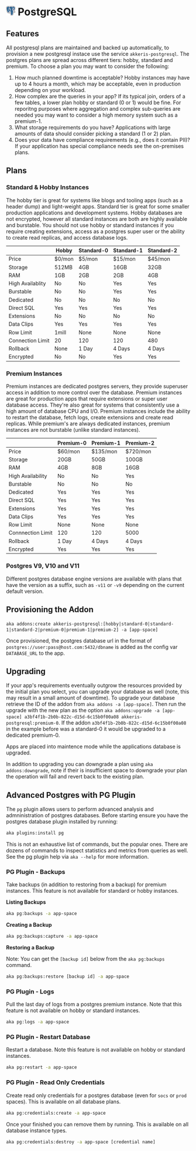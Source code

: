 # ![PostgreSQL Logo](../assets/postgres-small.png "PostgreSQL") PostgreSQL

## Features

All postgresql plans are maintained and backed up automatically, to provision a new postgresql instace use the service `akkeris-postgresql`. The postgres plans are spread across different tiers: hobby, standard and premium. To choose a plan you may
want to consider the following:

1. How much planned downtime is acceptable? Hobby instances may have up to 4 hours a month, which may be acceptable, even in production depending on your workload.
3. How complex are the queries in your app? If its typical join, orders of a few tables, a lower plan hobby or standard (0 or 1) would be fine. For reporitng purposes where aggregation and complex sub-queries are needed you may want to consider a high memory system such as a premium-1.
3. What storage requirements do you have? Applications with large amounts of data should consider picking a standard (1 or 2) plan.
4. Does your data have compliance requirements (e.g., does it contain PII)? If your application has special compliance needs see the on-premises plans.

## Plans

### Standard &amp; Hobby Instances

The hobby tier is great for systems like blogs and tooling apps (such as a header dump) and light-weight apps. Standard tier is great for some smaller production applications and development systems. Hobby databases are not encrypted, however all standard instances are both are highly available and burstable. You should not use hobby or standard instances if you require creating extensions, access as a postgres super user or the ability to create read replicas, and access database logs.

|                    | Hobby       | Standard-0 | Standard-1   | Standard-2   |
|--------------------|-------------|------------|--------------|--------------|
| Price              | $0/mon      | $5/mon     | $15/mon      | $45/mon      |
| Storage            | 512MB       | 4GB        | 16GB         | 32GB         |
| RAM                | 1GB         | 2GB        | 2GB          | 4GB          |
| High Availablity   | No          | No         | Yes          | Yes          |
| Burstable          | No          | No         | Yes          | Yes          |
| Dedicated          | No          | No         | No           | No           |
| Direct SQL         | Yes         | Yes        | Yes          | Yes          |
| Extensions         | No          | No         | No           | No           |
| Data Clips         | Yes         | Yes        | Yes          | Yes          |
| Row Limit          | 1mill       | None       | None         | None         |
| Connection Limit   | 20          | 120        | 120          | 480          |
| Rollback           | None        | 1 Day      | 4 Days       | 4 Days       |
| Encrypted          | No          | No         | Yes          | Yes          |



### Premium Instances

Premium instances are dedicated postgres servers, they provide superuser access in addition to more control over the database. Premium instances are great for production apps that require extensions or super user database access. They're also great for systems that consistently use a high amount of database CPU and I/O. Premium instances include the ability to restart the database, fetch logs, create extensions and create read replicas. While premium's are always dedicated instances, premium instances are not burstable (unlike standard instances). 

|                    | Premium-0 | Premium-1 | Premium-2 |
|--------------------|-----------|-----------|-----------|
| Price              | $60/mon   | $135/mon  | $720/mon  |
| Storage            | 20GB      | 50GB      | 100GB     |
| RAM                | 4GB       | 8GB       | 16GB      |
| High Availability  | No        | No        | Yes       |
| Burstable          | No        | No        | No        |
| Dedicated          | Yes       | Yes       | Yes       |
| Direct SQL         | Yes       | Yes       | Yes       |
| Extensions         | Yes       | Yes       | Yes       |
| Data Clips         | Yes       | Yes       | Yes       |
| Row Limit          | None      | None      | None      |
| Connnection Limit  | 120       | 120       | 5000      |
| Rollback           | 1 Day     | 4 Days    | 4 Days    |
| Encrypted          | Yes       | Yes       | Yes       |


### Postgres V9, V10 and V11

Different postgres database engine versions are available with plans that have the version as a suffix, such as `-v11` or `-v9` depending on the current default version.

## Provisioning the Addon

```shell
aka addons:create akkeris-postgresql:[hobby|standard-0|standard-1|standard-2|premium-0|premium-1|premium-2] -a [app-space]
```

Once provisioned, the postgres database url in the format of `postgres://user:pass@host.com:5432/dbname` is added as the config var `DATABASE_URL` to the app.

## Upgrading

If your app's requirements eventually outgrow the resources provided by the initial plan you select, you can upgrade your database as well (note, this may result in a small amount of downtime). To upgrade your database retrieve the ID of the addon from `aka addons -a [app-space]`.  Then run the upgrade with the new plan as the option `aka addons:upgrade -a [app-space] a3bf4f1b-2b0b-822c-d15d-6c15b0f00a08 akkeris-postgresql:premium-0`.  If the addon `a3bf4f1b-2b0b-822c-d15d-6c15b0f00a08` in the example before was a standard-0 it would be upgraded to a dedicated premium-0.

Apps are placed into maintence mode while the applications database is upgraded.

In addition to upgrading you can downgrade a plan using `aka addons:downgrade`, note if their is insufficient space to downgrade your plan the operation will fail and revert back to the existing plan.

## Advanced Postgres with PG Plugin

The `pg` plugin allows users to perform advanced analysis and admninistration of postgres databases. Before starting ensure you have the postgres database plugin installed by running:

```bash
aka plugins:install pg
```

This is not an exhaustive list of commands, but the popular ones. There are dozens of commands to inspect statistics and metrics from queries as well. See the pg plugin help via `aka --help` for more information.

### PG Plugin - Backups

Take backups (in addition to restoring from a backup) for premium instances.  This feature is not available for standard or hobby instances.


**Listing Backups**

```bash
aka pg:backups -a app-space
```

**Creating a Backup**

```bash
aka pg:backups:capture -a app-space
```

**Restoring a Backup**

Note: You can get the `[backup id]` below from the `aka pg:backups` command.

```bash
aka pg:backups:restore [backup id] -a app-space
```

### PG Plugin - Logs

Pull the last day of logs from a postgres premium instance. Note that this feature is not available on hobby or standard instances.

```bash
aka pg:logs -a app-space
```

### PG Plugin - Restart Database

Restart a database. Note this feature is not available on hobby or standard instances.

```bash
aka pg:restart -a app-space
```

### PG Plugin - Read Only Credentials

Create read only credentials for a postgres database (even for `socs` or `prod` spaces). This is available on all database plans.

```bash
aka pg:credentials:create -a app-space
```

Once your finished you can remove them by running. This is available on all database instance types.

```bash
aka pg:credentials:destroy -a app-space [credential name]
```


